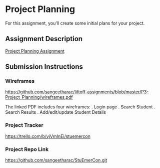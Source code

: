 # Project Planning
For this assignment, you'll create some initial plans for your project.

## Assignment Description
[Project Planning Assignment](https://education.launchcode.org/liftoff/modules/assignments/project-planning)

## Submission Instructions

### Wireframes

https://github.com/sangeetharac/liftoff-assignments/blob/master/P3-Project_Planning/wireframes.pdf

The linked PDF includes four wireframes:
. Login page
. Search Student
. Search Results
. Add/edit/update Student Details

### Project Tracker

https://trello.com/b/yjVmInEi/stuemercon


### Project Repo Link

https://github.com/sangeetharac/StuEmerCon.git
